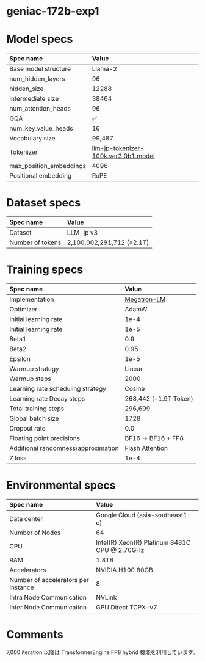 # geniac-172b-exp1

# Model specs

|Spec name|Value|
|:---|:---|
|Base model structure|Llama-2|
|num_hidden_layers|96|
|hidden_size|12288|
|intermediate size|38464|
|num_attention_heads|96|
|GQA|✅|
|num_key_value_heads|16|
|Vocabulary size|99,487|
|Tokenizer|[llm-jp-tokenizer-100k.ver3.0b1.model](https://github.com/llm-jp/llm-jp-tokenizer/blob/870a27ce6872e105e4b76cdf2e68c8b7ebfc6a37/models/ver3.0/llm-jp-tokenizer-100k.ver3.0b1.model)|
|max_position_embeddings|4096|
|Positional embedding|RoPE|

# Dataset specs
|Spec name|Value|
|:---|:---|
|Dataset|LLM-jp v3|
|Number of tokens|2,100,002,291,712 (=2.1T)|

# Training specs

|Spec name|Value|
|:---|:---|
|Implementation|[Megatron-LM](https://github.com/llm-jp/Megatron-LM/tree/0cc02dff7943fddc53da42d8893dafe28ec3cf8e)|
|Optimizer|AdamW|
|Initial learning rate|1e-4|
|Initial learning rate|1e-5|
|Beta1|0.9|
|Beta2|0.95|
|Epsilon|1e-5|
|Warmup strategy|Linear|
|Warmup steps|2000|
|Learning rate scheduling strategy|Cosine|
|Learning rate Decay steps|268,442 (=1.9T Token)|
|Total training steps|296,699|
|Global batch size|1728|
|Dropout rate|0.0|
|Floating point precisions|BF16 -> BF16 + FP8|
|Additional randomness/approximation|Flash Attention|
|Z loss|1e-4|

# Environmental specs

|Spec name|Value|
|:---|:---|
|Data center|Google Cloud (asia-southeast1-c)|
|Number of Nodes|64|
|CPU|Intel(R) Xeon(R) Platinum 8481C CPU @ 2.70GHz|
|RAM|1.8TB|
|Accelerators| NVIDIA H100 80GB |
|Number of accelerators per instance|8|
|Intra Node Communication |NVLink|
|Inter Node Communication|GPU Direct TCPX-v7|

# Comments

7,000 iteration 以降は TransformerEngine FP8 hybrid 機能を利用しています。
